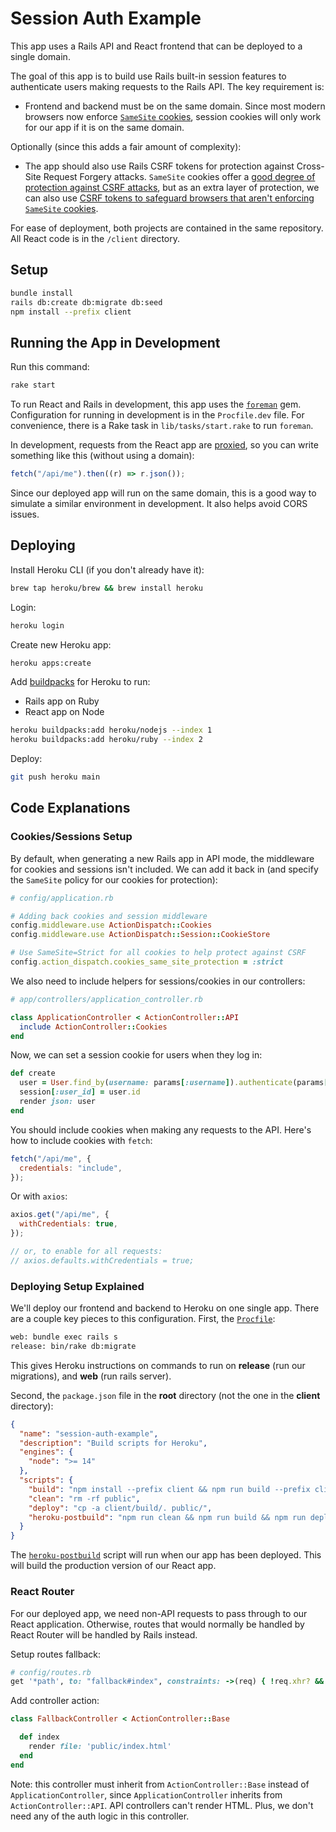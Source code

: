 # Session Auth Example

This app uses a Rails API and React frontend that can be deployed to a single domain.

The goal of this app is to build use Rails built-in session features to authenticate
users making requests to the Rails API. The key requirement is:

- Frontend and backend must be on the same domain. Since most modern browsers
  now enforce [`SameSite` cookies][`samesite` explained],
  session cookies will only work for our app if it is on the same domain.

Optionally (since this adds a fair amount of complexity):

- The app should also use Rails CSRF tokens for protection against Cross-Site
  Request Forgery attacks. `SameSite` cookies offer a [good degree of protection
  against CSRF attacks][`samesite` owasp], but as an extra layer of protection,
  we can also use
  [CSRF tokens to safeguard browsers that aren't enforcing `SameSite` cookies][`samesite` and csrf].

For ease of deployment, both projects are contained in the same repository. All
React code is in the `/client` directory.

## Setup

```sh
bundle install
rails db:create db:migrate db:seed
npm install --prefix client
```

## Running the App in Development

Run this command:

```sh
rake start
```

To run React and Rails in development, this app uses the [`foreman`][`foreman`]
gem. Configuration for running in development is in the `Procfile.dev` file. For
convenience, there is a Rake task in `lib/tasks/start.rake` to run `foreman`.

In development, requests from the React app are
[proxied][create-react-app proxy], so you can write something like this (without
using a domain):

```js
fetch("/api/me").then((r) => r.json());
```

Since our deployed app will run on the same domain, this is a good way to
simulate a similar environment in development. It also helps avoid CORS issues.

## Deploying

Install Heroku CLI (if you don't already have it):

```sh
brew tap heroku/brew && brew install heroku
```

Login:

```sh
heroku login
```

Create new Heroku app:

```sh
heroku apps:create
```

Add [buildpacks][buildpacks] for Heroku to run:

- Rails app on Ruby
- React app on Node

```sh
heroku buildpacks:add heroku/nodejs --index 1
heroku buildpacks:add heroku/ruby --index 2
```

Deploy:

```sh
git push heroku main
```

## Code Explanations

### Cookies/Sessions Setup

By default, when generating a new Rails app in API mode, the middleware for
cookies and sessions isn't included. We can add it back in (and specify the
`SameSite` policy for our cookies for protection):

```rb
# config/application.rb

# Adding back cookies and session middleware
config.middleware.use ActionDispatch::Cookies
config.middleware.use ActionDispatch::Session::CookieStore

# Use SameSite=Strict for all cookies to help protect against CSRF
config.action_dispatch.cookies_same_site_protection = :strict
```

We also need to include helpers for sessions/cookies in our controllers:

```rb
# app/controllers/application_controller.rb

class ApplicationController < ActionController::API
  include ActionController::Cookies
end
```

Now, we can set a session cookie for users when they log in:

```rb
def create
  user = User.find_by(username: params[:username]).authenticate(params[:password])
  session[:user_id] = user.id
  render json: user
end
```

You should include cookies when making any requests to the API. Here's how to
include cookies with `fetch`:

```js
fetch("/api/me", {
  credentials: "include",
});
```

Or with `axios`:

```js
axios.get("/api/me", {
  withCredentials: true,
});

// or, to enable for all requests:
// axios.defaults.withCredentials = true;
```

### Deploying Setup Explained

We'll deploy our frontend and backend to Heroku on one single app. There are a
couple key pieces to this configuration. First, the
[`Procfile`][`procfile`]:

```txt
web: bundle exec rails s
release: bin/rake db:migrate
```

This gives Heroku instructions on commands to run on **release** (run our
migrations), and **web** (run rails server).

Second, the `package.json` file in the **root** directory (not the one in the
**client** directory):

```json
{
  "name": "session-auth-example",
  "description": "Build scripts for Heroku",
  "engines": {
    "node": ">= 14"
  },
  "scripts": {
    "build": "npm install --prefix client && npm run build --prefix client",
    "clean": "rm -rf public",
    "deploy": "cp -a client/build/. public/",
    "heroku-postbuild": "npm run clean && npm run build && npm run deploy"
  }
}
```

The [`heroku-postbuild`][`heroku-postbuild`] script will run when our app has
been deployed. This will build the production version of our React app.

### React Router

For our deployed app, we need non-API requests to pass through to our React
application. Otherwise, routes that would normally be handled by React Router
will be handled by Rails instead.

Setup routes fallback:

```rb
# config/routes.rb
get '*path', to: "fallback#index", constraints: ->(req) { !req.xhr? && req.format.html? }
```

Add controller action:

```rb
class FallbackController < ActionController::Base

  def index
    render file: 'public/index.html'
  end
end
```

Note: this controller must inherit from `ActionController::Base` instead of
`ApplicationController`, since `ApplicationController` inherits from
`ActionController::API`. API controllers can't render HTML. Plus, we don't need
any of the auth logic in this controller.

[`samesite` explained]: https://web.dev/samesite-cookies-explained/
[`samesite` owasp]: https://owasp.org/www-community/SameSite
[`samesite` and csrf]: https://security.stackexchange.com/questions/121971/will-same-site-cookies-be-sufficent-protection-against-csrf-and-xss
[`foreman`]: https://github.com/ddollar/foreman
[create-react-app proxy]: https://create-react-app.dev/docs/proxying-api-requests-in-development/
[buildpacks]: https://devcenter.heroku.com/articles/using-multiple-buildpacks-for-an-app
[`procfile`]: https://devcenter.heroku.com/articles/procfile
[`heroku-postbuild`]: https://devcenter.heroku.com/articles/nodejs-support#customizing-the-build-process
